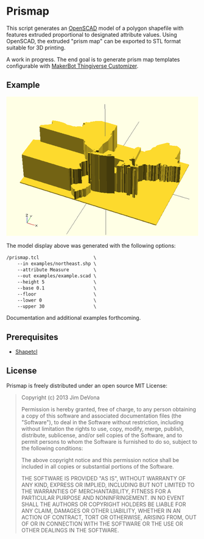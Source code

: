 # Prismap

This script generates an [OpenSCAD](http://www.openscad.org/) model of a polygon shapefile with features extruded proportional to designated attribute values. Using OpenSCAD, the extruded "prism map" can be exported to STL format suitable for 3D printing.

A work in progress. The end goal is to generate prism map templates configurable with [MakerBot Thingiverse Customizer](http://www.thingiverse.com/apps/customizer).

## Example

![example prismap model](examples/screenshot.png)

The model display above was generated with the following options:

	/prismap.tcl                    \
	    --in examples/northeast.shp \
	    --attribute Measure         \
	    --out examples/example.scad \
	    --height 5                  \
	    --base 0.1                  \
	    --floor                     \
	    --lower 0                   \
	    --upper 30                  \

Documentation and additional examples forthcoming.

## Prerequisites

- [Shapetcl](https://github.com/anoved/Shapetcl/)

## License

Prismap is freely distributed under an open source MIT License:

> Copyright (c) 2013 Jim DeVona
> 
> Permission is hereby granted, free of charge, to any person obtaining a copy of
> this software and associated documentation files (the "Software"), to deal in
> the Software without restriction, including without limitation the rights to
> use, copy, modify, merge, publish, distribute, sublicense, and/or sell copies of
> the Software, and to permit persons to whom the Software is furnished to do so,
> subject to the following conditions:
> 
> The above copyright notice and this permission notice shall be included in all
> copies or substantial portions of the Software.
> 
> THE SOFTWARE IS PROVIDED "AS IS", WITHOUT WARRANTY OF ANY KIND, EXPRESS OR
> IMPLIED, INCLUDING BUT NOT LIMITED TO THE WARRANTIES OF MERCHANTABILITY, FITNESS
> FOR A PARTICULAR PURPOSE AND NONINFRINGEMENT. IN NO EVENT SHALL THE AUTHORS OR
> COPYRIGHT HOLDERS BE LIABLE FOR ANY CLAIM, DAMAGES OR OTHER LIABILITY, WHETHER
> IN AN ACTION OF CONTRACT, TORT OR OTHERWISE, ARISING FROM, OUT OF OR IN
> CONNECTION WITH THE SOFTWARE OR THE USE OR OTHER DEALINGS IN THE SOFTWARE.

